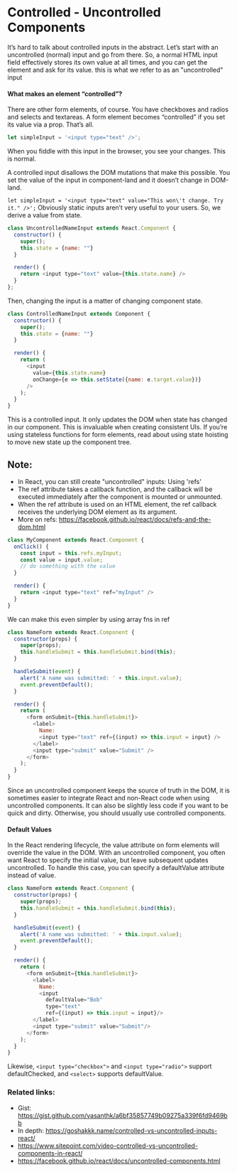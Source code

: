 # Controlled - Uncontrolled Components

It’s hard to talk about controlled inputs in the abstract. Let’s start with an uncontrolled (normal) input and go from there.
So, a normal HTML input field effectively stores its own value at all times, and you can get the element and ask for its value.
this is what we refer to as an "uncontrolled" input

#### What makes an element “controlled”?
There are other form elements, of course. You have checkboxes and radios and selects and textareas.
A form element becomes “controlled” if you set its value via a prop. That’s all.

```javascript
let simpleInput = '<input type="text" />';
```

When you fiddle with this input in the browser, you see your changes. This is normal.

A controlled input disallows the DOM mutations that make this possible.
You set the value of the input in component-land and it doesn’t change in DOM-land.

`let simpleInput = '<input type="text" value="This won\'t change. Try it." />';`
Obviously static inputs aren’t very useful to your users. So, we derive a value from state.

```javascript
class UncontrolledNameInput extends React.Component {
  constructor() {
    super();
    this.state = {name: ""}
  }

  render() {
    return <input type="text" value={this.state.name} />
  }
};
```
Then, changing the input is a matter of changing component state.
```javascript
class ControlledNameInput extends Component {
  constructor() {
    super();
    this.state = {name: ""}
  }

  render() {
    return (
      <input
        value={this.state.name}
        onChange={e => this.setState({name: e.target.value})}
      />
    );
  }
}
```
This is a controlled input. It only updates the DOM when state has changed in our component. This is invaluable when creating consistent UIs.
If you’re using stateless functions for form elements, read about using state hoisting to move new state up the component tree.

## Note:
- In React, you can still create "uncontrolled" inputs: Using 'refs'
- The ref attribute takes a callback function, and the callback will be executed immediately after the component is mounted or unmounted.
- When the ref attribute is used on an HTML element, the ref callback receives the underlying DOM element as its argument.
- More on refs: https://facebook.github.io/react/docs/refs-and-the-dom.html

```javascript
class MyComponent extends React.Component {
  onClick() {
    const input = this.refs.myInput;
    const value = input.value;
    // do something with the value
  }

  render() {
    return <input type="text" ref="myInput" />
  }
}
```
We can make this even simpler by using array fns in ref
```javascript
class NameForm extends React.Component {
  constructor(props) {
    super(props);
    this.handleSubmit = this.handleSubmit.bind(this);
  }

  handleSubmit(event) {
    alert('A name was submitted: ' + this.input.value);
    event.preventDefault();
  }

  render() {
    return (
      <form onSubmit={this.handleSubmit}>
        <label>
          Name:
          <input type="text" ref={(input) => this.input = input} />
        </label>
        <input type="submit" value="Submit" />
      </form>
    );
  }
}
```
Since an uncontrolled component keeps the source of truth in the DOM, it is sometimes easier to integrate React and non-React code when using uncontrolled components.
It can also be slightly less code if you want to be quick and dirty. Otherwise, you should usually use controlled components.


#### Default Values
In the React rendering lifecycle, the value attribute on form elements will override the value in the DOM.
With an uncontrolled component, you often want React to specify the initial value, but leave subsequent updates uncontrolled.
To handle this case, you can specify a defaultValue attribute instead of value.
```javascript
class NameForm extends React.Component {
  constructor(props) {
    super(props);
    this.handleSubmit = this.handleSubmit.bind(this);
  }

  handleSubmit(event) {
    alert('A name was submitted: ' + this.input.value);
    event.preventDefault();
  }

  render() {
    return (
      <form onSubmit={this.handleSubmit}>
        <label>
          Name:
          <input
            defaultValue="Bob"
            type="text"
            ref={(input) => this.input = input}/>
        </label>
        <input type="submit" value="Submit"/>
      </form>
    );
  }
}
```
Likewise, `<input type="checkbox">` and `<input type="radio">` support defaultChecked, and `<select>` supports defaultValue.

### Related links:
- Gist: https://gist.github.com/vasanthk/a6bf35857749b09275a339f6fd9469bb
- In depth: https://goshakkk.name/controlled-vs-uncontrolled-inputs-react/
- https://www.sitepoint.com/video-controlled-vs-uncontrolled-components-in-react/
- https://facebook.github.io/react/docs/uncontrolled-components.html